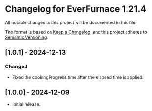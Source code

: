 # Changelog for EverFurnace 1.21.4

All notable changes to this project will be documented in this file.

The format is based on [Keep a Changelog](https://keepachangelog.com/en/1.0.0/),
and this project adheres to [Semantic Versioning](https://semver.org/spec/v2.0.0.html).

## [1.0.1] - 2024-12-13

### Changed

- Fixed the cookingProgress time after the elapsed time is applied.

## [1.0.0] - 2024-12-09
- Initial release.